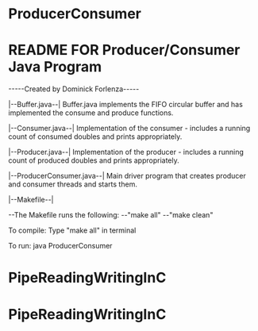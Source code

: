 # ProducerConsumer

README FOR Producer/Consumer Java Program
==============

-----Created by Dominick Forlenza-----

|--Buffer.java--|
Buffer.java implements the FIFO circular buffer and has implemented the consume and produce functions.

|--Consumer.java--|
Implementation of the consumer - includes a running count of consumed doubles and prints appropriately.

|--Producer.java--|
Implementation of the producer - includes a running count of produced doubles and prints appropriately.

|--ProducerConsumer.java--|
Main driver program that creates producer and consumer threads and starts them.

|--Makefile--|

   --The Makefile runs the following:
     --"make all"
     --"make clean"


To compile:
    Type "make all" in terminal

To run:
    java ProducerConsumer
    


# PipeReadingWritingInC
# PipeReadingWritingInC
